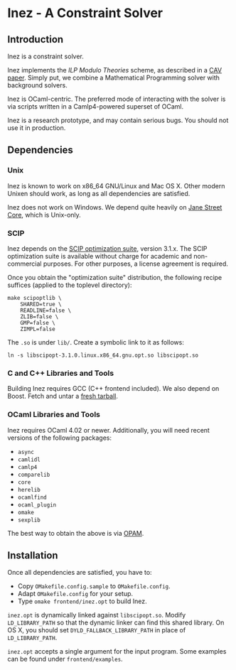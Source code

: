 Inez - A Constraint Solver
==========================

Introduction
------------

Inez is a constraint solver.

Inez implements the *ILP Modulo Theories* scheme, as described in a
[CAV paper][cav2013]. Simply put, we combine a Mathematical
Programming solver with background solvers.

Inez is OCaml-centric. The preferred mode of interacting with the
solver is via scripts written in a Camlp4-powered superset of OCaml.

Inez is a research prototype, and may contain serious bugs. You should
not use it in production.

Dependencies
------------

### Unix

Inez is known to work on x86_64 GNU/Linux and Mac OS X. Other modern
Unixen should work, as long as all dependencies are satisfied.

Inez does not work on Windows. We depend quite heavily on
[Jane Street Core][jsgithub], which is Unix-only.

### SCIP

Inez depends on the [SCIP optimization suite][scip], version
3.1.x. The SCIP optimization suite is available without charge for
academic and non-commercial purposes. For other purposes, a license
agreement is required.

Once you obtain the "optimization suite" distribution, the following
recipe suffices (applied to the toplevel directory):

    make scipoptlib \
        SHARED=true \
        READLINE=false \
        ZLIB=false \
        GMP=false \
        ZIMPL=false

The `.so` is under `lib/`. Create a symbolic link to it as follows:

    ln -s libscipopt-3.1.0.linux.x86_64.gnu.opt.so libscipopt.so

### C and C++ Libraries and Tools

Building Inez requires GCC (C++ frontend included). We also depend on
Boost. Fetch and untar a [fresh tarball][boost].

### OCaml Libraries and Tools

Inez requires OCaml 4.02 or newer. Additionally, you will need recent
versions of the following packages:

- `async`
- `camlidl`
- `camlp4`
- `comparelib`
- `core`
- `herelib`
- `ocamlfind`
- `ocaml_plugin`
- `omake`
- `sexplib`

The best way to obtain the above is via [OPAM][opam].

Installation
------------

Once all dependencies are satisfied, you have to:

- Copy `OMakefile.config.sample` to `OMakefile.config`.
- Adapt `OMakefile.config` for your setup.
- Type `omake frontend/inez.opt` to build Inez.

`inez.opt` is dynamically linked against `libscipopt.so`.  Modify
`LD_LIBRARY_PATH` so that the dynamic linker can find this shared
library. On OS X, you should set `DYLD_FALLBACK_LIBRARY_PATH` in place
of `LD_LIBRARY_PATH`.

`inez.opt` accepts a single argument for the input program. Some
examples can be found under `frontend/examples`.

[jsgithub]: http://janestreet.github.io/
[scip]: http://scip.zib.de/download.shtml
[boost]: http://www.boost.org/users/download/
[opam]: http://opam.ocamlpro.com/
[cav2013]: http://www.ccs.neu.edu/home/vpap/pub/cav-2013.pdf
